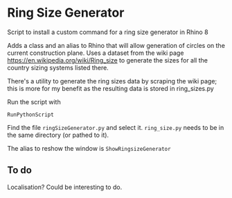 # Ring Size Generator

Script to install a custom command for a ring size generator in Rhino 8


Adds a class and an alias to Rhino that will allow generation of circles on the current construction plane.  Uses a dataset from the wiki page https://en.wikipedia.org/wiki/Ring_size to generate the sizes for all the country sizing systems listed there.


There's a utility to generate the ring sizes data by scraping the wiki page; this is more for my benefit as the resulting data is stored in ring_sizes.py

Run the script with 

`RunPythonScript` 

Find the file `ringSizeGenerator.py` and select it.  `ring_size.py` needs to be in the same directory (or pathed to it).

The alias to reshow the window is
`ShowRingsizeGenerator`

## To do

Localisation?  Could be interesting to do.

